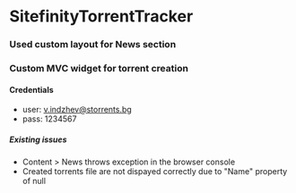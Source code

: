 # SitefinityTorrentTracker

### Used custom layout for News section
### Custom MVC widget for torrent creation

#### Credentials
  - user: v.indzhev@storrents.bg
  - pass: 1234567
  
 ##### Existing issues
  - Content > News throws exception in the browser console
  - Created torrents file are not dispayed correctly due to "Name" property of null
